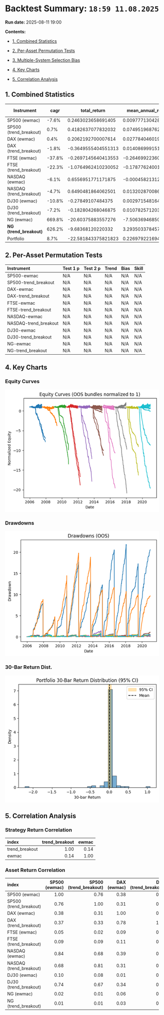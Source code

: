 # Backtest Summary: `18:59 11.08.2025`

**Run date:** 2025-08-11 19:00



**Contents:**

- [1. Combined Statistics](#1-combined-statistics)

- [2. Per-Asset Permutation Tests](#2-per-asset-permutation-tests)

- [3. Multiple-System Selection Bias](#3-multiple-system-selection-bias)

- [4. Key Charts](#4-key-charts)

- [5. Correlation Analysis](#5-correlation-analysis)



## 1. Combined Statistics

| Instrument | cagr | total_return | mean_annual_return | annualised_return_log | annual_vol | sharpe | sortino | skew | max_drawdown | avg_drawdown | avg_dd_duration | profit_factor | expectancy | win_rate | std_daily | 5th pctile | 95th pctile | avg_win | avg_loss | max_loss_pct | avg_30d_ret | avg_30d_ret_plus_2std | avg_30d_ret_minus_2std | avg_30d_ret_ci_low | avg_30d_ret_ci_high | Cost %/Trade | cost_sharp |
| --- | --- | --- | --- | --- | --- | --- | --- | --- | --- | --- | --- | --- | --- | --- | --- | --- | --- | --- | --- | --- | --- | --- | --- | --- | --- | --- | --- |
| SP500 (ewmac) | -7.6% | 0.2463023658691405 | 0.0097771304282932 | -0.075683916795712 | 42.6% | 0.04 | 0.03 | -1.818374031165266 | 74.3% | 17.6% | 30.941747572815533 | 0.96 | -19.84 | 28.3% | 0.03 | -3.6% | 4.0% | 1.8% | -2.0% | -37.8% | 0.0013952341733046 | 0.2322179141186376 | -0.2294274457720282 | -0.0196633833367763 | 0.0224538516833856 | 0.3% | 0.0472777893082329 |
| SP500 (trend_breakout) | 0.7% | 0.4182637077832032 | 0.0749519687622895 | 0.0065556276350637 | 36.1% | 0.20 | 0.19 | -1.6687925878083294 | 67.3% | 17.9% | 21.345864661654137 | 1.51 | 259.24 | 38.7% | 0.02 | -3.4% | 3.3% | 1.7% | -1.8% | -30.2% | 0.0086805718363471 | 0.2206943219468124 | -0.2033331782741182 | -0.0106482348652819 | 0.0280093785379762 | 0.3% | 0.0273701610731981 |
| DAX (ewmac) | 0.4% | 0.2062192700007614 | 0.0277840460196367 | 0.0038225866480606 | 35.7% | 0.19 | 0.22 | 0.0302785757714912 | 51.5% | 16.6% | 28.728070175438596 | 1.15 | 59.22 | 37.3% | 0.02 | -3.5% | 3.4% | 1.8% | -1.8% | -16.3% | 0.0067806525456223 | 0.2162455664183975 | -0.2026842613271529 | -0.012249387903548 | 0.0258106929947926 | 0.1% | 0.0337480603596126 |
| DAX (trend_breakout) | -1.8% | -0.3649555404551313 | 0.0140869991516215 | -0.0184723699051595 | 31.8% | 0.10 | 0.11 | -0.4840285003490555 | 58.3% | 17.3% | 24.265625 | 1.04 | 12.53 | 32.8% | 0.02 | -3.1% | 3.2% | 1.6% | -1.7% | -14.3% | 0.0033863579819351 | 0.208225203504448 | -0.2014524875405778 | -0.015202810479833 | 0.0219755264437032 | 0.1% | 0.0348306460009668 |
| FTSE (ewmac) | -37.8% | -0.2697145640413553 | -0.2646992236030523 | -0.3787205405787398 | 351.1% | -0.52 | -0.34 | -34.61073405832774 | 141.7% | 27.8% | 48.98550724637681 | 0.33 | -382.39 | 20.3% | 0.22 | -4.9% | 4.5% | 2.8% | -4.5% | -1056.4% | -0.044858078820403 | 5.194074361024221 | -5.283790518665027 | -0.5221712068168116 | 0.4324550491760054 | 0.1% | 0.5367042643753308 |
| FTSE (trend_breakout) | -22.3% | -1.0764962410230052 | -0.1787762400164453 | -0.2230642786062704 | 172.6% | -0.02 | -0.02 | 10.108843142562511 | 107.6% | 25.1% | 43.294117647058826 | 0.27 | -613.86 | 24.2% | 0.11 | -4.5% | 3.9% | 2.9% | -3.0% | -235.0% | -0.0322605091680155 | 0.3719876442557278 | -0.4365086625917588 | -0.0602413282797873 | -0.0042796900562437 | 0.1% | -0.1261534137070082 |
| NASDAQ (ewmac) | -6.1% | 0.6556951771171875 | -0.0004582131228104 | -0.0609205829432661 | 36.4% | 0.01 | 0.01 | -1.1882231390448463 | 73.4% | 16.4% | 29.444444444444443 | 0.98 | -8.30 | 30.0% | 0.02 | -3.6% | 3.4% | 1.5% | -1.7% | -22.4% | 0.00070151086494 | 0.2110953968542434 | -0.2096923751243634 | -0.0184931836357241 | 0.0198962053656042 | 0.1% | 0.0929001069807177 |
| NASDAQ (trend_breakout) | -4.7% | 0.6490481864062501 | 0.0132028700869939 | -0.0471060344734157 | 34.9% | 0.04 | 0.04 | -1.4871312435820616 | 76.0% | 16.6% | 26.669565217391305 | 1.14 | 57.55 | 30.6% | 0.02 | -3.5% | 3.3% | 1.5% | -1.7% | -27.9% | 0.002440282080126 | 0.2103026655191913 | -0.2054221013589393 | -0.0165139663152676 | 0.0213945304755196 | 0.1% | 0.0678829341266801 |
| DJ30 (ewmac) | -10.8% | -0.27849107484375 | 0.0029715481645054 | -0.1077597778264947 | 1294.7% | 0.26 | 4.37 | 61.10409244734244 | 99.9% | 22.0% | 28.878504672897197 | 0.98 | -14.27 | 21.3% | 0.82 | -4.1% | 4.1% | 6.2% | -2.5% | -96.7% | -0.0030432170127016 | 0.2618105355477445 | -0.2678969695731477 | -0.0272162507431234 | 0.0211298167177201 | 0.0% | -0.0931639313082897 |
| DJ30 (trend_breakout) | -7.2% | -0.182804268046875 | 0.0107825712037505 | -0.0720464349093635 | 42.1% | 0.04 | 0.04 | -1.05842780397746 | 82.3% | 21.2% | 27.309734513274336 | 1.02 | 8.92 | 28.0% | 0.03 | -4.2% | 3.8% | 2.0% | -2.2% | -32.0% | 0.0014901849948615 | 0.2589931595567954 | -0.2560127895670724 | -0.0220095861361493 | 0.0249899561258723 | 0.0% | 0.0321114395071433 |
| NG (ewmac) | 669.8% | -20.60375883557276 | -7.506369468504908 | 6.730311487294515 | 1762.6% | 0.26 | 0.26 | 29.01439156346084 | 2184.6% | 773.7% | 333.2 | 0.00 | -16768.23 | 0.0% | 1.11 | -1.8% | 5.4% | 5.7% | -9.1% | -2946.2% | 0.221820161890434 | 63.07887817567811 | -62.63523785189725 | -5.62414419167256 | 6.067784515453429 | 88.8% | -0.457264930720356 |
| **NG (trend_breakout)** | 626.2% | -9.68368120220332 | 3.2935033784570975 | 6.291533346038197 | 249.0% | 0.69 | 0.40 | -6.658879269284859 | 1980.2% | 664.9% | 313.5 | 0.00 | -15611.12 | 0.0% | 0.16 | -1.2% | 5.5% | 2.7% | -5.4% | -424.5% | 0.1540224350730796 | 6.000350181685117 | -5.692305311538958 | -0.3896965490843135 | 0.6977414192304727 | 81.1% | -0.7119641913436271 |
| Portfolio | 8.7% | -22.581843375821823 | 0.2269792216947948 | 0.087144908895693 | 117.3% | 0.38 | 0.68 | -30.068604817999702 | 2105.0% | 924.5% | 318.6666666666667 | 0.35 | -592.24 | 34.8% | 0.07 | -1.5% | 1.7% | 0.9% | -1.5% | -714.9% | 0.0128141423773871 | 3.4139259581937025 | -3.388297673438928 | -0.282177818796167 | 0.3078061035509414 | N/A | nan |



## 2. Per-Asset Permutation Tests

| Instrument            | Test 1 p   | Test 2 p   | Trend   | Bias   | Skill   |
|:----------------------|:-----------|:-----------|:--------|:-------|:--------|
| SP500-ewmac           | N/A        | N/A        | N/A     | N/A    | N/A     |
| SP500-trend_breakout  | N/A        | N/A        | N/A     | N/A    | N/A     |
| DAX-ewmac             | N/A        | N/A        | N/A     | N/A    | N/A     |
| DAX-trend_breakout    | N/A        | N/A        | N/A     | N/A    | N/A     |
| FTSE-ewmac            | N/A        | N/A        | N/A     | N/A    | N/A     |
| FTSE-trend_breakout   | N/A        | N/A        | N/A     | N/A    | N/A     |
| NASDAQ-ewmac          | N/A        | N/A        | N/A     | N/A    | N/A     |
| NASDAQ-trend_breakout | N/A        | N/A        | N/A     | N/A    | N/A     |
| DJ30-ewmac            | N/A        | N/A        | N/A     | N/A    | N/A     |
| DJ30-trend_breakout   | N/A        | N/A        | N/A     | N/A    | N/A     |
| NG-ewmac              | N/A        | N/A        | N/A     | N/A    | N/A     |
| NG-trend_breakout     | N/A        | N/A        | N/A     | N/A    | N/A     |



## 4. Key Charts

### Equity Curves

![Equity Curves](equity_all_bundles.png)



### Drawdowns

![Drawdowns](drawdown_all_bundles.png)



### 30-Bar Return Dist.

![30-Bar Return Dist.](portfolio_30bar_return_distribution.png)



## 5. Correlation Analysis

### Strategy Return Correlation

| index          |   trend_breakout |   ewmac |
|:---------------|-----------------:|--------:|
| trend_breakout |             1.00 |    0.14 |
| ewmac          |             0.14 |    1.00 |



### Asset Return Correlation

| index                   |   SP500 (ewmac) |   SP500 (trend_breakout) |   DAX (ewmac) |   DAX (trend_breakout) |   FTSE (ewmac) |   FTSE (trend_breakout) |   NASDAQ (ewmac) |   NASDAQ (trend_breakout) |   DJ30 (ewmac) |   DJ30 (trend_breakout) |   NG (ewmac) |   NG (trend_breakout) |
|:------------------------|----------------:|-------------------------:|--------------:|-----------------------:|---------------:|------------------------:|-----------------:|--------------------------:|---------------:|------------------------:|-------------:|----------------------:|
| SP500 (ewmac)           |            1.00 |                     0.76 |          0.38 |                   0.37 |           0.05 |                    0.09 |             0.84 |                      0.68 |           0.10 |                    0.74 |         0.02 |                  0.01 |
| SP500 (trend_breakout)  |            0.76 |                     1.00 |          0.31 |                   0.33 |           0.02 |                    0.09 |             0.68 |                      0.81 |           0.08 |                    0.67 |         0.01 |                  0.01 |
| DAX (ewmac)             |            0.38 |                     0.31 |          1.00 |                   0.78 |           0.09 |                    0.11 |             0.39 |                      0.31 |           0.01 |                    0.34 |         0.06 |                  0.03 |
| DAX (trend_breakout)    |            0.37 |                     0.33 |          0.78 |                   1.00 |           0.06 |                    0.08 |             0.36 |                      0.28 |           0.01 |                    0.37 |         0.05 |                  0.03 |
| FTSE (ewmac)            |            0.05 |                     0.02 |          0.09 |                   0.06 |           1.00 |                    0.02 |             0.06 |                      0.02 |           0.00 |                    0.07 |         0.01 |                  0.00 |
| FTSE (trend_breakout)   |            0.09 |                     0.09 |          0.11 |                   0.08 |           0.02 |                    1.00 |             0.07 |                      0.07 |           0.00 |                    0.09 |         0.01 |                  0.01 |
| NASDAQ (ewmac)          |            0.84 |                     0.68 |          0.39 |                   0.36 |           0.06 |                    0.07 |             1.00 |                      0.80 |           0.08 |                    0.61 |         0.00 |                  0.00 |
| NASDAQ (trend_breakout) |            0.68 |                     0.81 |          0.31 |                   0.28 |           0.02 |                    0.07 |             0.80 |                      1.00 |           0.07 |                    0.51 |        -0.00 |                  0.01 |
| DJ30 (ewmac)            |            0.10 |                     0.08 |          0.01 |                   0.01 |           0.00 |                    0.00 |             0.08 |                      0.07 |           1.00 |                    0.15 |         0.00 |                 -0.00 |
| DJ30 (trend_breakout)   |            0.74 |                     0.67 |          0.34 |                   0.37 |           0.07 |                    0.09 |             0.61 |                      0.51 |           0.15 |                    1.00 |         0.02 |                 -0.00 |
| NG (ewmac)              |            0.02 |                     0.01 |          0.06 |                   0.05 |           0.01 |                    0.01 |             0.00 |                     -0.00 |           0.00 |                    0.02 |         1.00 |                  0.15 |
| NG (trend_breakout)     |            0.01 |                     0.01 |          0.03 |                   0.03 |           0.00 |                    0.01 |             0.00 |                      0.01 |          -0.00 |                   -0.00 |         0.15 |                  1.00 |

